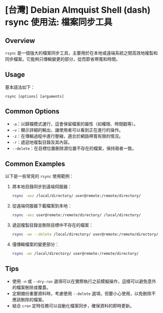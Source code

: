 # [台灣] Debian Almquist Shell (dash) rsync 使用法: 檔案同步工具

## Overview
`rsync` 是一個強大的檔案同步工具，主要用於在本地或遠端系統之間高效地複製和同步檔案。它能夠只傳輸變更的部分，從而節省帶寬和時間。

## Usage
基本語法如下：
```
rsync [options] [arguments]
```

## Common Options
- `-a`：以歸檔模式運行，這會保留檔案的屬性（如權限、時間戳等）。
- `-v`：顯示詳細的輸出，讓使用者可以看到正在進行的操作。
- `-z`：在傳輸過程中進行壓縮，適合於網路帶寬有限的情況。
- `-r`：遞迴地複製目錄及其內容。
- `--delete`：在目標位置刪除源位置不存在的檔案，保持兩者一致。

## Common Examples
以下是一些常見的 `rsync` 使用範例：

1. 將本地目錄同步到遠端伺服器：
   ```bash
   rsync -avz /local/directory/ user@remote:/remote/directory/
   ```

2. 從遠端伺服器下載檔案到本地：
   ```bash
   rsync -avz user@remote:/remote/directory/ /local/directory/
   ```

3. 遞迴複製目錄並刪除目標中不存在的檔案：
   ```bash
   rsync -av --delete /local/directory/ user@remote:/remote/directory/
   ```

4. 僅傳輸檔案的變更部分：
   ```bash
   rsync -av /local/directory/ user@remote:/remote/directory/
   ```

## Tips
- 使用 `-n` 或 `--dry-run` 選項可以在實際執行之前模擬操作，這樣可以避免意外的檔案刪除或覆蓋。
- 定期備份重要資料時，考慮使用 `--delete` 選項，但要小心使用，以免刪除不應該刪除的檔案。
- 結合 `cron` 定時任務可以自動化檔案同步，確保資料的即時更新。
